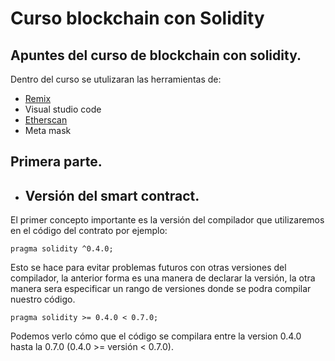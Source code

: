 # Curso blockchain con Solidity

## Apuntes del curso de blockchain con solidity.

Dentro del curso se utulizaran las herramientas de:
 - <a href="https://remix.ethereum.org/#optimize=false&runs=200&evmVersion=null&version=soljson-v0.8.7+commit.e28d00a7.js">Remix</a>
 - Visual studio code
 - <a href="https://etherscan.io/">Etherscan</a>
 - Meta mask

## Primera parte.

 - ## Versión del smart contract.

El primer concepto importante es la versión del compilador que utilizaremos en el código del contrato por ejemplo:

```sol
pragma solidity ^0.4.0;
```
Esto se hace para evitar problemas futuros con otras versiones del compilador, la anterior forma es una manera de declarar la versión, la otra manera sera especificar un rango de versiones donde se podra compilar nuestro código.
```sol
pragma solidity >= 0.4.0 < 0.7.0;
```
Podemos verlo cómo que el código se compilara entre la version 0.4.0 hasta la 0.7.0 (0.4.0 >= versión < 0.7.0).